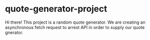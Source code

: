 # quote-generator-project
Hi there!
This project is a random quote generator. 
We are creating an asynchronous fetch request to arrest API in order to supply our quote gnerator.
